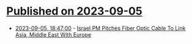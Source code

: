 # [Published on 2023-09-05](index.md)

* [2023-09-05, 18:47:00](https://it.slashdot.org/story/23/09/05/1848220/israel-pm-pitches-fiber-optic-cable-to-link-asia-middle-east-with-europe?utm_source=rss1.0mainlinkanon&utm_medium=feed) - [Israel PM Pitches Fiber Optic Cable To Link Asia, Middle East With Europe](https://it.slashdot.org/story/23/09/05/1848220/israel-pm-pitches-fiber-optic-cable-to-link-asia-middle-east-with-europe?utm_source=rss1.0mainlinkanon&utm_medium=feed)
